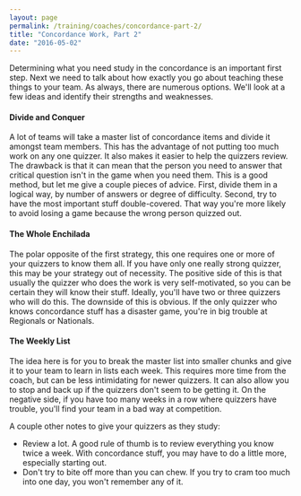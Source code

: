 ```yaml
---
layout: page
permalink: /training/coaches/concordance-part-2/
title: "Concordance Work, Part 2"
date: "2016-05-02"
---
```


Determining what you need study in the concordance is an important first step. Next we need to talk about how exactly you go about teaching these things to your team. As always, there are numerous options. We'll look at a few ideas and identify their strengths and weaknesses.

#### Divide and Conquer

A lot of teams will take a master list of concordance items and divide it amongst team members. This has the advantage of not putting too much work on any one quizzer. It also makes it easier to help the quizzers review. The drawback is that it can mean that the person you need to answer that critical question isn't in the game when you need them. This is a good method, but let me give a couple pieces of advice. First, divide them in a logical way, by number of answers or degree of difficulty. Second, try to have the most important stuff double-covered. That way you're more likely to avoid losing a game because the wrong person quizzed out.

#### The Whole Enchilada

The polar opposite of the first strategy, this one requires one or more of your quizzers to know them all. If you have only one really strong quizzer, this may be your strategy out of necessity. The positive side of this is that usually the quizzer who does the work is very self-motivated, so you can be certain they will know their stuff. Ideally, you'll have two or three quizzers who will do this. The downside of this is obvious. If the only quizzer who knows concordance stuff has a disaster game, you're in big trouble at Regionals or Nationals.

#### The Weekly List

The idea here is for you to break the master list into smaller chunks and give it to your team to learn in lists each week. This requires more time from the coach, but can be less intimidating for newer quizzers. It can also allow you to stop and back up if the quizzers don't seem to be getting it. On the negative side, if you have too many weeks in a row where quizzers have trouble, you'll find your team in a bad way at competition.

A couple other notes to give your quizzers as they study:

- Review a lot. A good rule of thumb is to review everything you know twice a week. With concordance stuff, you may have to do a little more, especially starting out.
- Don't try to bite off more than you can chew. If you try to cram too much into one day, you won't remember any of it.
